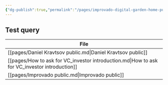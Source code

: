 ```yaml
---
{"dg-publish":true,"permalink":"/pages/improvado-digital-garden-home-public/","tags":"gardenEntry","dgHomeLink":true,"dgPassFrontmatter":false}
---
```





## Test query

| File                                                                                          |
| --------------------------------------------------------------------------------------------- |
| [[pages/Daniel Kravtsov public.md\|Daniel Kravtsov public]]                                   |
| [[pages/How to ask for VC_investor introduction.md\|How to ask for VC_investor introduction]] |
| [[pages/Improvado public.md\|Improvado public]]                                               |

